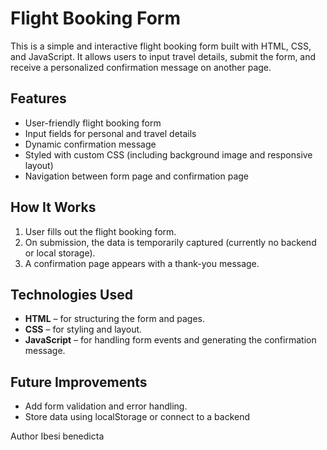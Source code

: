 

# Flight Booking Form

This is a simple and interactive flight booking form built with HTML, CSS, and JavaScript. It allows users to input travel details, submit the form, and receive a personalized confirmation message on another page.

## Features

- User-friendly flight booking form
- Input fields for personal and travel details
- Dynamic confirmation message 
- Styled with custom CSS (including background image and responsive layout)
- Navigation between form page and confirmation page

## How It Works

1. User fills out the flight booking form.
2. On submission, the data is temporarily captured (currently no backend or local storage).
3. A confirmation page appears with a thank-you message.

## Technologies Used

- **HTML** – for structuring the form and pages.
- **CSS** – for styling and layout.
- **JavaScript** – for handling form events and generating the confirmation message.

## Future Improvements

- Add form validation and error handling.
- Store data using localStorage or connect to a backend 

Author 
Ibesi benedicta
